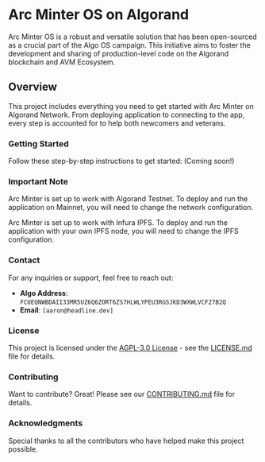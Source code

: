 # Arc Minter OS on Algorand

Arc Minter OS is a robust and versatile solution that has been open-sourced as a crucial part of the Algo OS campaign. This initiative aims to foster the development and sharing of production-level code on the Algorand blockchain and AVM Ecosystem.

## Overview

This project includes everything you need to get started with Arc Minter on Algorand Network. From deploying application to connecting to the app, every step is accounted for to help both newcomers and veterans.

### Getting Started

Follow these step-by-step instructions to get started:
(Coming soon!)

### Important Note

Arc Minter is set up to work with Algorand Testnet. To deploy and run the application on Mainnet, you will need to change the network configuration.

Arc Minter is set up to work with Infura IPFS. To deploy and run the application with your own IPFS node, you will need to change the IPFS configuration.

### Contact

For any inquiries or support, feel free to reach out:

- **Algo Address**: `FCUEQNWBDAII33MR5UZ6Q6ZORT6ZS7HLWLYPEU3RGSJKD3WXWLVCF27B2Q`
- **Email**: `[aaron@headline.dev]`

### License

This project is licensed under the [AGPL-3.0 License](LICENSE) - see the [LICENSE.md](LICENSE.md) file for details.

### Contributing

Want to contribute? Great! Please see our [CONTRIBUTING.md](CONTRIBUTING.md) file for details.

### Acknowledgments

Special thanks to all the contributors who have helped make this project possible.
